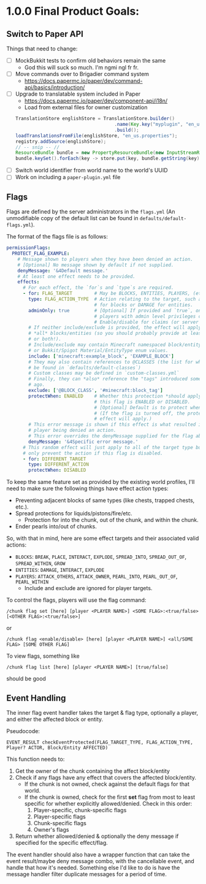 # 1.0.0 Final Product Goals:

## Switch to Paper API

Things that need to change:
- [ ] MockBukkit tests to confirm old behaviors remain the same
  - God this will suck so much. I'm ngmi ngl fr fr.
- [ ] Move commands over to Brigadier command system
  - https://docs.papermc.io/paper/dev/command-api/basics/introduction/
- [ ] Upgrade to translatable system included in Paper
  - https://docs.papermc.io/paper/dev/component-api/i18n/
  - Load from external files for owner customization
  ```java
  TranslationStore englishStore = TranslationStore.builder()
                                      .name(Key.key("myplugin", "en_us"))
                                      .build();
  loadTranslationsFromFile(englishStore, "en_us.properties");
  registry.addSource(englishStore);
  // -- snip -- //
  ResourceBundle bundle = new PropertyResourceBundle(new InputStreamReader(inputStream, StandardCharsets.UTF_8));
  bundle.keySet().forEach(key -> store.put(key, bundle.getString(key)));
  ```
- [ ] Switch world identifier from world name to the world's UUID 
- [ ] Work on including a `paper-plugin.yml` file

## Flags

Flags are defined by the server administrators in the `flags.yml` (An
unmodifiable copy of the default list can be found in
`defaults/default-flags.yml`).

The format of the flags file is as follows:

```yml
permissionFlags:
  PROTECT_FLAG_EXAMPLE:
    # Message shown to players when they have been denied an action.
    # [Optional] No message shown by default if not supplied.
    denyMessage: '&4Default message.'
    # At least one effect needs to be provided.
    effects:
      # For each effect, the `for`s and `type`s are required.
      - for: FLAG_TARGET        # May be BLOCKS, ENTITIES, PLAYERS, (etc.?)
        type: FLAG_ACTION_TYPE  # Action relating to the target, such as BREAK
                                # for blocks or DAMAGE for entities.
        adminOnly: true         # [Optional] If provided and `true`, only
                                # players with admin level privileges can
                                # Enable/disable for claims (or server claims)
        # If neither include/exclude is provided, the effect will apply to
        # *all* blocks/entities (so you should probably provide at least one
        # or both!).
        # Include/exclude may contain Minecraft namespaced block/entity names
        # or Bukkit/Spigot Material/EntityType enum values.
        include: ['minecraft:example_block', 'EXAMPLE_BLOCK']
        # They may also contain references to @CLASSES (the list for which can
        # be found in `defaults/default-classes`)
        # Custom classes may be defined in `custom-classes.yml`
        # Finally, they can *also* reference the "tags" introduced some while
        # ago.
        exclude: ['@BLOCK_CLASS', '#minecraft:block_tag']
        protectWhen: ENABLED    # Whether this protection *should apply* when
                                # this flag is ENABLED or DISABLED.
                                # [Optional] Default is to protect when *disabled*
                                # (If the flag is turned off, the protection
                                # effect will apply.)
        # This error message is shown if this effect is what resulted in the
        # player being denied an action.
        # This error overrides the denyMessage supplied for the flag above.
        denyMessage: '&4Specific error message.'
      # This random effect will just apply to all of the target type but will
      # only prevent the action if this flag is disabled.
      - for: DIFFERENT_TARGET
        type: DIFFERENT_ACTION
        protectWhen: DISABLED
```

To keep the same feature set as provided by the existing world profiles, I'll
need to make sure the following things have effect action types:
* Preventing adjacent blocks of same types (like chests, trapped chests, etc.).
* Spread protections for liquids/pistons/fire/etc.
  * Protection for into the chunk, out of the chunk, and within the chunk.
* Ender pearls into/out of chunks.

So, with that in mind, here are some effect targets and their associated valid
actions:
* `BLOCKS`: `BREAK`, `PLACE`, `INTERACT`, `EXPLODE`, `SPREAD_INTO`,
  `SPREAD_OUT_OF`, `SPREAD_WITHIN`, `GROW`
* `ENTITIES`: `DAMAGE`, `INTERACT`, `EXPLODE`
* `PLAYERS`: `ATTACK_OTHERS`, `ATTACK_OWNER`, `PEARL_INTO`, `PEARL_OUT_OF`,
  `PEARL_WITHIN`
  * Include and exclude are ignored for player targets.

To control the flags, players will use the flag command:

```
/chunk flag set [here] [player <PLAYER NAME>] <SOME FLAG>:<true/false> [<OTHER FLAG>:<true/false>]
```
or
```
/chunk flag <enable/disable> [here] [player <PLAYER NAME>] <all/SOME FLAG> [SOME OTHER FLAG]
```

To view flags, something like
```
/chunk flag list [here] [player <PLAYER NAME>] [true/false]
```
should be good

## Event Handling

The inner flag event handler takes the target & flag type, optionally a player, and
either the affected block or entity.

Pseudocode:
```
EVENT_RESULT checkEventProtected(FLAG_TARGET_TYPE, FLAG_ACTION_TYPE, Player? ACTOR, Block/Entity AFFECTED)
```

This function needs to:
1) Get the owner of the chunk containing the affect block/entity
2) Check if any flags have any effect that covers the affected block/entity.
    * If the chunk is not owned, check against the default flags for that world.
    * If the chunk is owned, check for the first **set** flag from most to least
      specific for whether explicitly allowed/denied. Check in this order:
      1) Player-specific, chunk-specific flags
      2) Player-specific flags
      3) Chunk-specific flags
      4) Owner's flags
3) Return whether allowed/denied & optionally the deny message if specified
   for the specific effect/flag.

The event handler should also have a wrapper function that can take the event
result/maybe deny message combo, with the cancellable event, and handle that
how it's needed.
Something else I'd like to do is have the message handler filter duplicate
messages for a period of time.
